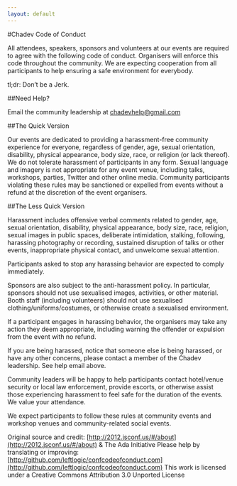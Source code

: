 ```yaml
---
layout: default
---
```


#Chadev Code of Conduct

All attendees, speakers, sponsors and volunteers at our events are required to agree with the following code of conduct. Organisers will enforce this code throughout the community. We are expecting cooperation from all participants to help ensuring a safe environment for everybody.

tl;dr: Don’t be a Jerk.

##Need Help?

Email the community leadership at [chadevhelp@gmail.com](mailto:chadevhelp@gmail.com)

##The Quick Version

Our events are dedicated to providing a harassment-free community experience for everyone, regardless of gender, age, sexual orientation, disability, physical appearance, body size, race, or religion (or lack thereof). We do not tolerate harassment of participants in any form. Sexual language and imagery is not appropriate for any event venue, including talks, workshops, parties, Twitter and other online media. Community participants violating these rules may be sanctioned or expelled from events without a refund at the discretion of the event organisers.

##The Less Quick Version

Harassment includes offensive verbal comments related to gender, age, sexual orientation, disability, physical appearance, body size, race, religion, sexual images in public spaces, deliberate intimidation, stalking, following, harassing photography or recording, sustained disruption of talks or other events, inappropriate physical contact, and unwelcome sexual attention.

Participants asked to stop any harassing behavior are expected to comply immediately.

Sponsors are also subject to the anti-harassment policy. In particular, sponsors should not use sexualised images, activities, or other material. Booth staff (including volunteers) should not use sexualised clothing/uniforms/costumes, or otherwise create a sexualised environment.

If a participant engages in harassing behavior, the organisers may take any action they deem appropriate, including warning the offender or expulsion from the event with no refund.

If you are being harassed, notice that someone else is being harassed, or have any other concerns, please contact a member of the Chadev leadership. See help email above.

Community leaders will be happy to help participants contact hotel/venue security or local law enforcement, provide escorts, or otherwise assist those experiencing harassment to feel safe for the duration of the events. We value your attendance.

We expect participants to follow these rules at community events and workshop venues and community-related social events.

Original source and credit: [http://2012.jsconf.us/#/about](http://2012.jsconf.us/#/about) & The Ada Initiative
Please help by translating or improving: [http://github.com/leftlogic/confcodeofconduct.com](http://github.com/leftlogic/confcodeofconduct.com)
This work is licensed under a Creative Commons Attribution 3.0 Unported License
